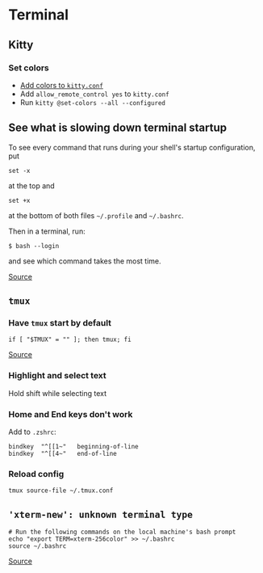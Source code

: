 # Terminal

## Kitty

### Set colors
- [Add colors to `kitty.conf`](https://sw.kovidgoyal.net/kitty/conf/#color-scheme)
- Add `allow_remote_control yes` to `kitty.conf`
- Run `kitty @set-colors --all --configured`

## See what is slowing down terminal startup

To see every command that runs during your shell's startup configuration, put
```shell
set -x
```
at the top and
```shell
set +x
```
at the bottom of both files `~/.profile` and `~/.bashrc`.

Then in a terminal, run:
```shell
$ bash --login
```
and see which command takes the most time.

[Source](https://askubuntu.com/questions/717961/shell-very-slow-to-load-ubuntu-14-04)

## `tmux`

### Have `tmux` start by default
```shell
if [ "$TMUX" = "" ]; then tmux; fi
```
[Source](https://unix.stackexchange.com/questions/41274/having-tmux-load-by-default-when-a-zsh-terminal-is-launched)

### Highlight and select text
Hold shift while selecting text

### Home and End keys don't work
Add to `.zshrc`:

```
bindkey  "^[[1~"   beginning-of-line
bindkey  "^[[4~"   end-of-line
```

### Reload config
```shell
tmux source-file ~/.tmux.conf
```

## `'xterm-new': unknown terminal type`

```shell
# Run the following commands on the local machine's bash prompt
echo "export TERM=xterm-256color" >> ~/.bashrc
source ~/.bashrc
```

[Source](https://stackoverflow.com/questions/27052587/xterm-new-unknown-terminal-type)
